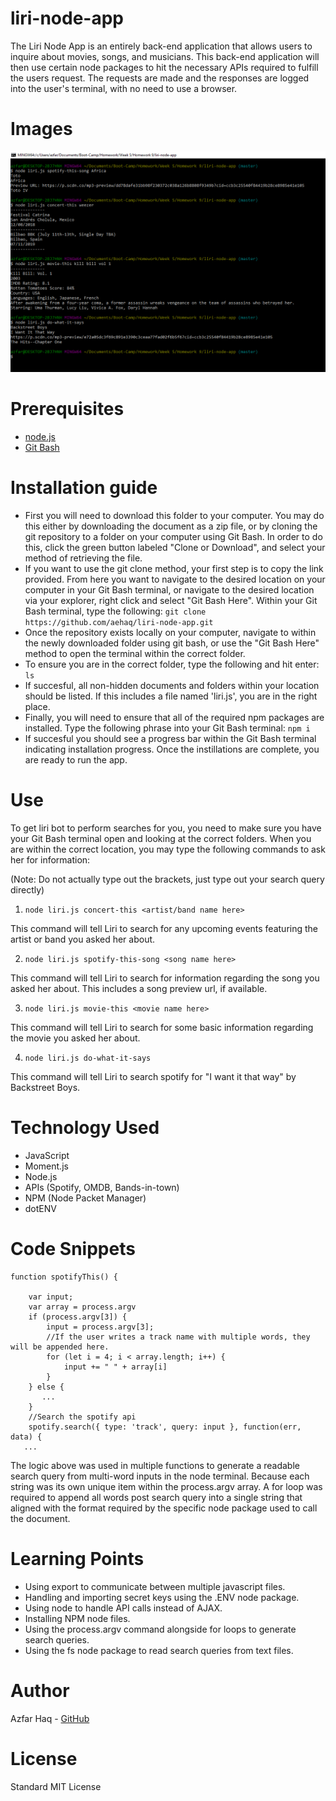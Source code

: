 # liri-node-app
The Liri Node App is an entirely back-end application that allows users to inquire about movies, songs, and musicians. This back-end application will then use certain node packages to hit the necessary APIs required to fulfill the users request. The requests are made and the responses are logged into the user's terminal, with no need to use a browser.

# Images
![Preview](assets/images/preview.PNG)

# Prerequisites
- [node.js](https://nodejs.org/en/)
- [Git Bash](https://git-scm.com/downloads)

# Installation guide
- First you will need to download this folder to your computer. You may do this either by downloading the document as a zip file, or by cloning the git repository to a folder on your computer using Git Bash. In order to do this, click the green button labeled "Clone or Download", and select your method of retrieving the file.
- If you want to use the git clone method, your first step is to copy the link provided. From here you want to navigate to the desired location on your computer in your Git Bash terminal, or navigate to the desired location via your explorer, right click and select "Git Bash Here". Within your Git Bash terminal, type the following: 
`git clone https://github.com/aehaq/liri-node-app.git`
- Once the repository exists locally on your computer, navigate to within the newly downloaded folder using git bash, or use the "Git Bash Here" method to open the terminal within the correct folder.
- To ensure you are in the correct folder, type the following and hit enter: 
`ls`
- If succesful, all non-hidden documents and folders within your location should be listed. If this includes a file named 'liri.js', you are in the right place.
- Finally, you will need to ensure that all of the required npm packages are installed. Type the following phrase into your Git Bash terminal: 
`npm i`
- If succesful you should see a progress bar within the Git Bash terminal indicating installation progress. Once the instillations are complete, you are ready to run the app.

# Use
To get liri bot to perform searches for you, you need to make sure you have your Git Bash terminal open and looking at the correct folders. When you are within the correct location, you may type the following commands to ask her for information:

(Note: Do not actually type out the brackets, just type out your search query directly) 

1. `node liri.js concert-this <artist/band name here>`

This command will tell Liri to search for any upcoming events featuring the artist or band you asked her about.

2. `node liri.js spotify-this-song <song name here>`

This command will tell Liri to search for information regarding the song you asked her about. This includes a song preview url, if available.

3. `node liri.js movie-this <movie name here>`

This command will tell Liri to search for some basic information regarding the movie you asked her about.

4. `node liri.js do-what-it-says`

This command will tell Liri to search spotify for "I want it that way" by Backstreet Boys.

# Technology Used
- JavaScript
- Moment.js
- Node.js
- APIs (Spotify, OMDB, Bands-in-town)
- NPM (Node Packet Manager)
- dotENV

# Code Snippets
```
function spotifyThis() {

    var input;
    var array = process.argv
    if (process.argv[3]) {
        input = process.argv[3];
        //If the user writes a track name with multiple words, they will be appended here.
        for (let i = 4; i < array.length; i++) {
            input += " " + array[i]
        }
    } else {
       ...
    }
    //Search the spotify api 
    spotify.search({ type: 'track', query: input }, function(err, data) {
   ...
```
The logic above was used in multiple functions to generate a readable search query from multi-word inputs in the node terminal. Because each string was its own unique item within the process.argv array. A for loop was required to append all words post search query into a single string that aligned with the format required by the specific node package used to call the document.

# Learning Points
- Using export to communicate between multiple javascript files.
- Handling and importing secret keys using the .ENV node package.
- Using node to handle API calls instead of AJAX.
- Installing NPM node files.
- Using the process.argv command alongside for loops to generate search queries.
- Using the fs node package to read search queries from text files.

# Author 
Azfar Haq - [GitHub](https://github.com/aehaq)

# License
Standard MIT License
